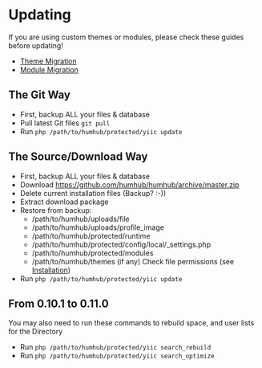 Updating
=========

If you are using custom themes or modules, please check these guides before updating!
* [Theme Migration](https://github.com/humhub/humhub/blob/master/protected/docs/guide/theming/migrate.md)
* [Module Migration](https://github.com/humhub/humhub/blob/master/protected/docs/guide/developer/migrate.md)

## The Git Way

* First, backup ALL your files & database
* Pull latest Git files `git pull`
* Run `php /path/to/humhub/protected/yiic update`

## The Source/Download Way

* First, backup ALL your files & database
* Download <https://github.com/humhub/humhub/archive/master.zip>
* Delete current installation files (Backup? :-))
* Extract download package
* Restore from backup:
    - /path/to/humhub/uploads/file
    - /path/to/humhub/uploads/profile_image
    - /path/to/humhub/protected/runtime
    - /path/to/humhub/protected/config/local/_settings.php
    - /path/to/humhub/protected/modules
    - /path/to/humhub/themes (if any)
 Check file permissions (see [Installation](installation.md))
* Run `php /path/to/humhub/protected/yiic update`

## From 0.10.1 to 0.11.0
You may also need to run these commands to rebuild space, and user lists for the Directory
* Run `php /path/to/humhub/protected/yiic search_rebuild`
* Run `php /path/to/humhub/protected/yiic search_optimize`
